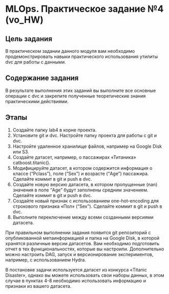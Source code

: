 # MLOps. Практическое задание №4 (vo_HW)

## Цель задания
  В практическом задании данного модуля вам необходимо продемонстрировать навыки практического использования утилиты dvc для работы с данными.

## Содержание задания
В результате выполнения этих заданий вы выполните все основные операции с dvc и закрепите полученные теоретические знания практическими действиями.

## Этапы
1) Создайте папку lab4 в корне проекта.
2) Установите git и dvc. Настройте папку проекта для работы с git и dvc.
3) Настройте удаленное хранилище файлов, например на Google Disk или S3.
4) Создайте датасет, например, о пассажирах «Титаника» catboost.titanic().
5) Модифицируйте датасет, в котором содержится информация о классе (“Pclass”), поле (“Sex”) и возрасте (“Age”) пассажира. Сделайте коммит в git и push в dvc.
6) Создайте новую версию датасета, в котором пропущенные (nan) значения в поле “Age” будут заполнены средним значением. Сделайте коммит в git и push в dvc.
7) Создайте новый признак с использованием one-hot-encoding для строкового признака «Пол» (“Sex”). Сделайте коммит в git и push в dvc.
8) Выполните переключение между всеми созданными версиями датасета.

При правильном выполнении задания появится git репозиторий с опубликованной метаинформацией и папка на Google Disk, в которой хранятся различные версии датасетов. Вам необходимо подготовить отчет в тех функциональностях, которые вы настроили. Дополнительно можно настроить DAG, запуск и версионирование экспериментов, например, с использованием Hydra.

В постановке задачи используется датасет из конкурса «Titanic Disaster», однако вы можете использовать свои наборы данных, в этом случае в пунктах 4-8 необходимо использовать информацию и признаки из вашего датасета.
